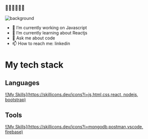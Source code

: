 ### 👋👋👋👋👋👋
![background](./images/bg-summary.gif)

- 🔭 I’m currently working on Javascript
- 🌱 I’m currently learning about Reactjs
- 💬 Ask me about code
- 📫 How to reach me: linkedin
# My tech stack


## Languages


[![My Skills](https://skillicons.dev/icons?i=js,html,css,react, nodejs, bootstrap)](https://skillicons.dev)


## Tools


[![My Skills](https://skillicons.dev/icons?i=mongodb,postman,vscode, firebase)](https://skillicons.dev)
